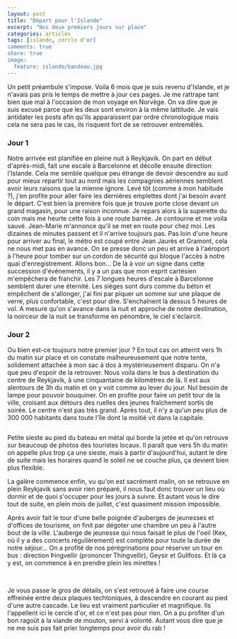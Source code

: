 ```yaml
---
layout: post
title: "Départ pour l'Islande"
excerpt: "Nos deux premiers jours sur place"
categories: articles
tags: [islande, cercle d'or]
comments: true
share: true
image: 
  feature: islande/bandeau.jpg
---
```


Un petit préambule s'impose. Voila 6 mois que je suis revenu d'Islande, et je n'avais pas pris le temps de mettre à jour ces pages. Je me rattrape tant bien que mal à l'occasion de mon voyage en Norvège. On va dire que je suis excusé parce que les deux sont environ à la même lattitude. Je vais antidater les posts afin qu'ils apparaissent par ordre chronologique mais cela ne sera pas le cas, ils risquent fort de se retrouver entremêlés.

### Jour 1

Notre arrivée est planifiée en pleine nuit à Reykjavik. On part en début d'après-midi, fait une escale à Barcelonne et décolle ensuite direction l'Islande. Cela me semble quelque peu étrange de devoir descendre au sud pour mieux repartir tout au nord mais les compagnies aériennes semblent avoir leurs raisons que la mienne ignore.
Levé tôt (comme à mon habitude ?), j'en profite pour aller faire les dernières emplettes dont j'ai besoin avant le départ. C'est bien la première fois que je trouve porte close devant un grand magasin, pour une raison inconnue.
Je repars alors à la superette du coin mais me heurte cette fois à une route barrée. Je contourne et me voila sauvé.
Jean-Marie m'annonce qu'il se met en route pour chez moi. Les dizaines de minutes passent et il n'arrive toujours pas. Pas loin d'une heure pour arriver au final, le métro est coupé entre Jean Jaurès et Gramont, cela ne nous met pas en avance.
On se presse donc un peu et arrive à l'aéroport à l'heure pour tomber sur un cordon de sécurité qui bloque l'accès à notre quai d'enregistrement. Allons bon...
De là à voir un signe dans cette succession d'événements, il y a un pas que mon esprit cartésien m'empêchera de franchir.
Les 7 longues heures d'escale à Barcelonne semblent durer une éternité. Les sièges sont durs comme du béton et empêchent de s'allonger, j'ai fini par piquer un somme sur une plaque de verre, plus confortable, c'est pour dire. S'enchaînent là dessus 5 heures de vol. A mesure qu'on s'avance dans la nuit et approche de notre destination, la noirceur de la nuit se transforme en pénombre, le ciel s'éclaircit.


### Jour 2

Ou bien est-ce toujours notre premier jour ? En tout cas on atterrit vers 1h du matin sur place et on constate malheureusement que notre tente, solidement attachée à mon sac à dos à mystérieusement disparu. On n'a que peu d'espoir de la retrouver.
Nous voila dans le bus à destination du centre de Reykjavik, à une cinquantaine de kilomètres de là. Il est aux alentours de 3h du matin et on y voit comme au lever du jour. Nul besoin de lampe pour pouvoir bouquiner.
On en profite pour faire un petit tour de la ville, croisant aux détours des ruelles des jeunes fraîchement sortis de soirée. Le centre n'est pas très grand. Après tout, il n'y a qu'un peu plus de 300 000 habitants dans toute l'île dont la moitié vit dans la capitale.

<figure>
	<a href="{{site.url}}/images/islande/jour2-1-sieste.jpg"><img src="{{site.url}}/images/islande/jour2-1-sieste.jpg" alt=""></a>
</figure>

Petite sieste au pied du bateau en métal qui borde la jetée et qu'on retrouve sur beaucoup de photos des touristes locaux. Il paraît que vers 5h du matin on appelle plus trop ça une sieste, mais à partir d'aujourd'hui, autant le dire de suite mais les horaires quand le soleil ne se couche plus, ça devient bien plus flexible.

La galère commence enfin, vu qu'on est sacrément malin, on se retrouve en plein Reykjavik sans avoir rien préparé, il nous faut donc trouver un lieu où dormir et de quoi s'occuper pour les jours à suivre. Et autant vous le dire tout de suite, en plein mois de juillet, c'est quasiment mission impossible.

Après avoir fait le tour d'une belle poignée d'auberges de jeunesses et d'offices de tourisme, on finit par dégoter une chambre un peu à l'autre bout de la ville. L'auberge de jeunesse qui nous faisait le plus de l'oeil (Kex, où il y a des concerts régulièrement) est complète pour toute la durée de notre séjour...
On a profité de nos pérégrinations pour réserver un tour en bus : direction Þingvellir (prononcer Thingvellir), Geysir et Gullfoss. Et là ça y est, on commence à en prendre plein les mirettes !

<figure class="half">
	<a href="{{site.url}}/images/islande/jour2-2-thingvellir.jpg"><img src="{{site.url}}/images/islande/jour2-2-thingvellir.jpg" alt=""></a>
	<a href="{{site.url}}/images/islande/jour2-3-gulfoss.jpg"><img src="{{site.url}}/images/islande/jour2-3-gulfoss.jpg" alt=""></a>
	<a href="{{site.url}}/images/islande/jour2-4-geysir.jpg"><img src="{{site.url}}/images/islande/jour2-4-geysir.jpg" alt=""></a>
	<a href="{{site.url}}/images/islande/jour2-5-geysir.jpg"><img src="{{site.url}}/images/islande/jour2-5-geysir.jpg" alt=""></a>
</figure>

Je vous passe le gros de détails, on s'est retrouvé à faire une course effreinée entre deux plaques techtoniques, à descendre en courant au pied d'une autre cascade. Le lieu est vraiment particulier et magnifique. Ils l'appellent ici le cercle d'or, et ce n'est pas pour rien.
On a pu profiter d'un bon ragoût à la viande de mouton, servi à volonté. Autant vous dire que je ne me suis pas fait prier longtemps pour avoir du rab !
